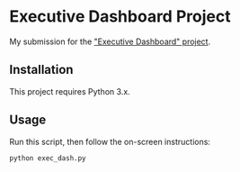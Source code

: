 # Executive Dashboard Project

My submission for the ["Executive Dashboard" project](https://github.com/prof-rossetti/georgetown-opim-243-201901/blob/master/projects/exec-dash.md).

## Installation

This project requires Python 3.x.

## Usage

Run this script, then follow the on-screen instructions:

```shell
python exec_dash.py
```
